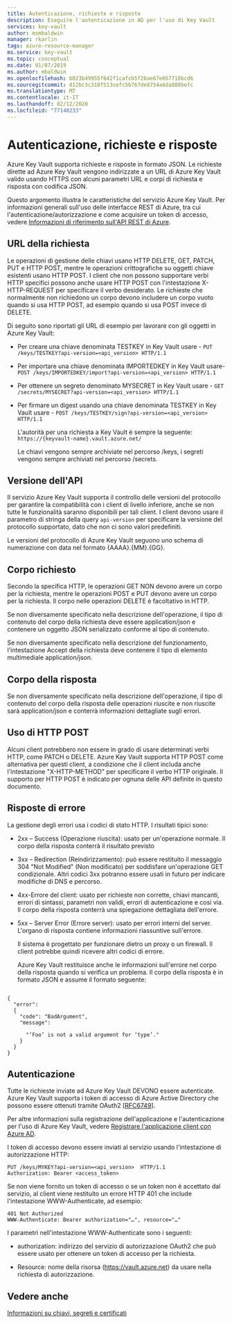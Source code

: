 ```yaml
---
title: Autenticazione, richieste e risposte
description: Eseguire l'autenticazione in AD per l'uso di Key Vault
services: key-vault
author: msmbaldwin
manager: rkarlin
tags: azure-resource-manager
ms.service: key-vault
ms.topic: conceptual
ms.date: 01/07/2019
ms.author: mbaldwin
ms.openlocfilehash: b023b49955f642f1cafcb5f26ae67e657718bcd6
ms.sourcegitcommit: 812bc3c318f513cefc5b767de8754a6da888befc
ms.translationtype: MT
ms.contentlocale: it-IT
ms.lasthandoff: 02/12/2020
ms.locfileid: "77148233"
---
```

# <a name="authentication-requests-and-responses"></a>Autenticazione, richieste e risposte

Azure Key Vault supporta richieste e risposte in formato JSON. Le richieste dirette ad Azure Key Vault vengono indirizzate a un URL di Azure Key Vault valido usando HTTPS con alcuni parametri URL e corpi di richiesta e risposta con codifica JSON.

Questo argomento illustra le caratteristiche del servizio Azure Key Vault. Per informazioni generali sull'uso delle interfacce REST di Azure, tra cui l'autenticazione/autorizzazione e come acquisire un token di accesso, vedere [Informazioni di riferimento sull'API REST di Azure](https://docs.microsoft.com/rest/api/azure).

## <a name="request-url"></a>URL della richiesta  
 Le operazioni di gestione delle chiavi usano HTTP DELETE, GET, PATCH, PUT e HTTP POST, mentre le operazioni crittografiche su oggetti chiave esistenti usano HTTP POST. I client che non possono supportare verbi HTTP specifici possono anche usare HTTP POST con l'intestazione X-HTTP-REQUEST per specificare il verbo desiderato. Le richieste che normalmente non richiedono un corpo devono includere un corpo vuoto quando si usa HTTP POST, ad esempio quando si usa POST invece di DELETE.  

 Di seguito sono riportati gli URL di esempio per lavorare con gli oggetti in Azure Key Vault:  

- Per creare una chiave denominata TESTKEY in Key Vault usare - `PUT /keys/TESTKEY?api-version=<api_version> HTTP/1.1`  

- Per importare una chiave denominata IMPORTEDKEY in Key Vault usare- `POST /keys/IMPORTEDKEY/import?api-version=<api_version> HTTP/1.1`  

- Per ottenere un segreto denominato MYSECRET in Key Vault usare - `GET /secrets/MYSECRET?api-version=<api_version> HTTP/1.1`  

- Per firmare un digest usando una chiave denominata TESTKEY in Key Vault usare - `POST /keys/TESTKEY/sign?api-version=<api_version> HTTP/1.1`  

  L'autorità per una richiesta a Key Vault è sempre la seguente: `https://{keyvault-name}.vault.azure.net/`  

  Le chiavi vengono sempre archiviate nel percorso /keys, i segreti vengono sempre archiviati nel percorso /secrets.  

## <a name="api-version"></a>Versione dell'API  
 Il servizio Azure Key Vault supporta il controllo delle versioni del protocollo per garantire la compatibilità con i client di livello inferiore, anche se non tutte le funzionalità saranno disponibili per tali client. I client devono usare il parametro di stringa della query `api-version` per specificare la versione del protocollo supportato, dato che non ci sono valori predefiniti.  

 Le versioni del protocollo di Azure Key Vault seguono uno schema di numerazione con data nel formato {AAAA}.{MM}.{GG}.  

## <a name="request-body"></a>Corpo richiesto  
 Secondo la specifica HTTP, le operazioni GET NON devono avere un corpo per la richiesta, mentre le operazioni POST e PUT devono avere un corpo per la richiesta. Il corpo nelle operazioni DELETE è facoltativo in HTTP.  

 Se non diversamente specificato nella descrizione dell'operazione, il tipo di contenuto del corpo della richiesta deve essere application/json e contenere un oggetto JSON serializzato conforme al tipo di contenuto.  

 Se non diversamente specificato nella descrizione del funzionamento, l'intestazione Accept della richiesta deve contenere il tipo di elemento multimediale application/json.  

## <a name="response-body"></a>Corpo della risposta  
 Se non diversamente specificato nella descrizione dell'operazione, il tipo di contenuto del corpo della risposta delle operazioni riuscite e non riuscite sarà application/json e conterrà informazioni dettagliate sugli errori.  

## <a name="using-http-post"></a>Uso di HTTP POST  
 Alcuni client potrebbero non essere in grado di usare determinati verbi HTTP, come PATCH o DELETE. Azure Key Vault supporta HTTP POST come alternativa per questi client, a condizione che il client includa anche l'intestazione "X-HTTP-METHOD" per specificare il verbo HTTP originale. Il supporto per HTTP POST è indicato per ognuna delle API definite in questo documento.  

## <a name="error-responses"></a>Risposte di errore  
 La gestione degli errori usa i codici di stato HTTP. I risultati tipici sono:  

- 2xx – Success (Operazione riuscita): usato per un'operazione normale. Il corpo della risposta conterrà il risultato previsto  

- 3xx – Redirection (Reindirizzamento): può essere restituito il messaggio 304 "Not Modified" (Non modificato) per soddisfare un'operazione GET condizionale. Altri codici 3xx potranno essere usati in futuro per indicare modifiche di DNS e percorso.  

- 4xx-Errore del client: usato per richieste non corrette, chiavi mancanti, errori di sintassi, parametri non validi, errori di autenticazione e così via. Il corpo della risposta conterrà una spiegazione dettagliata dell'errore.  

- 5xx – Server Error (Errore server): usato per errori interni del server. L'organo di risposta contiene informazioni riassuntive sull'errore.  

  Il sistema è progettato per funzionare dietro un proxy o un firewall. Il client potrebbe quindi ricevere altri codici di errore.  

  Azure Key Vault restituisce anche le informazioni sull'errore nel corpo della risposta quando si verifica un problema. Il corpo della risposta è in formato JSON e assume il formato seguente:  

```  

{  
  "error":  
  {  
    "code": "BadArgument",  
    "message":  

      "’Foo’ is not a valid argument for ‘type’."  
    }  
  }  
}  

```  

## <a name="authentication"></a>Autenticazione  
 Tutte le richieste inviate ad Azure Key Vault DEVONO essere autenticate. Azure Key Vault supporta i token di accesso di Azure Active Directory che possono essere ottenuti tramite OAuth2 [[RFC6749](https://tools.ietf.org/html/rfc6749)]. 
 
 Per altre informazioni sulla registrazione dell'applicazione e l'autenticazione per l'uso di Azure Key Vault, vedere [Registrare l'applicazione client con Azure AD](https://docs.microsoft.com/rest/api/azure/index#register-your-client-application-with-azure-ad).
 
 I token di accesso devono essere inviati al servizio usando l'intestazione di autorizzazione HTTP:  

```  
PUT /keys/MYKEY?api-version=<api_version>  HTTP/1.1  
Authorization: Bearer <access_token>  

```  

 Se non viene fornito un token di accesso o se un token non è accettato dal servizio, al client viene restituito un errore HTTP 401 che include l'intestazione WWW-Authenticate, ad esempio:  

```  
401 Not Authorized  
WWW-Authenticate: Bearer authorization="…", resource="…"  

```  

 I parametri nell'intestazione WWW-Authenticate sono i seguenti:  

-   authorization: indirizzo del servizio di autorizzazione OAuth2 che può essere usato per ottenere un token di accesso per la richiesta.  

-   Resource: nome della risorsa (https://vault.azure.net) da usare nella richiesta di autorizzazione.  

## <a name="see-also"></a>Vedere anche  
 [Informazioni su chiavi, segreti e certificati](about-keys-secrets-and-certificates.md)
